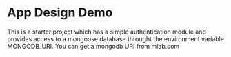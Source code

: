 # App Design Demo

This is a starter project which has a simple authentication module 
and provides access to a mongoose database throught the environment variable
MONGODB_URI.  You can get a mongodb URI from mlab.com
